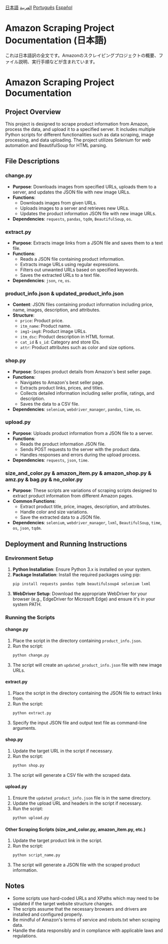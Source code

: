 [日本語](README-jp.md)
[العربية](README-ar.md)
[Português](README-pt.md)
[Español](README-es.md)

# Amazon Scraping Project Documentation (日本語)

これは日本語訳の全文です。Amazonのスクレイピングプロジェクトの概要、ファイル説明、実行手順などが含まれています。

# Amazon Scraping Project Documentation


## Project Overview

This project is designed to scrape product information from Amazon, process the data, and upload it to a specified server. It includes multiple Python scripts for different functionalities such as data scraping, image processing, and data uploading. The project utilizes Selenium for web automation and BeautifulSoup for HTML parsing.

## File Descriptions

### change.py

- **Purpose**: Downloads images from specified URLs, uploads them to a server, and updates the JSON file with new image URLs.
- **Functions**:
  - Downloads images from given URLs.
  - Uploads images to a server and retrieves new URLs.
  - Updates the product information JSON file with new image URLs.
- **Dependencies**: `requests`, `pandas`, `tqdm`, `BeautifulSoup`, `os`.

### extract.py

- **Purpose**: Extracts image links from a JSON file and saves them to a text file.
- **Functions**:
  - Reads a JSON file containing product information.
  - Extracts image URLs using regular expressions.
  - Filters out unwanted URLs based on specified keywords.
  - Saves the extracted URLs to a text file.
- **Dependencies**: `json`, `re`, `os`.

### product_info.json & updated_product_info.json

- **Content**: JSON files containing product information including price, name, images, description, and attributes.
- **Structure**:
  - `price`: Product price.
  - `itm_name`: Product name.
  - `img1`-`img8`: Product image URLs.
  - `itm_dsc`: Product description in HTML format.
  - `cat_id` & `s_id`: Category and store IDs.
  - `attr`: Product attributes such as color and size options.

### shop.py

- **Purpose**: Scrapes product details from Amazon's best seller page.
- **Functions**:
  - Navigates to Amazon's best seller page.
  - Extracts product links, prices, and titles.
  - Collects detailed information including seller profile, ratings, and description.
  - Saves the data to a CSV file.
- **Dependencies**: `selenium`, `webdriver_manager`, `pandas`, `time`, `os`.

### upload.py

- **Purpose**: Uploads product information from a JSON file to a server.
- **Functions**:
  - Reads the product information JSON file.
  - Sends POST requests to the server with the product data.
  - Handles responses and errors during the upload process.
- **Dependencies**: `requests`, `json`, `time`.

### size_and_color.py & amazon_item.py & amazon_shop.py & amz.py & bag.py & no_color.py

- **Purpose**: These scripts are variations of scraping scripts designed to extract product information from different Amazon pages.
- **Common Functions**:
  - Extract product title, price, images, description, and attributes.
  - Handle color and size variations.
  - Save the extracted data to a JSON file.
- **Dependencies**: `selenium`, `webdriver_manager`, `lxml`, `BeautifulSoup`, `time`, `os`, `json`, `tqdm`.

## Deployment and Running Instructions

### Environment Setup

1. **Python Installation**: Ensure Python 3.x is installed on your system.
2. **Package Installation**: Install the required packages using pip:
   ```bash
   pip install requests pandas tqdm beautifulsoup4 selenium lxml
   ```
3. **WebDriver Setup**: Download the appropriate WebDriver for your browser (e.g., EdgeDriver for Microsoft Edge) and ensure it's in your system PATH.

### Running the Scripts

#### change.py

1. Place the script in the directory containing `product_info.json`.
2. Run the script:
   ```bash
   python change.py
   ```
3. The script will create an `updated_product_info.json` file with new image URLs.

#### extract.py

1. Place the script in the directory containing the JSON file to extract links from.
2. Run the script:
   ```bash
   python extract.py
   ```
3. Specify the input JSON file and output text file as command-line arguments.

#### shop.py

1. Update the target URL in the script if necessary.
2. Run the script:
   ```bash
   python shop.py
   ```
3. The script will generate a CSV file with the scraped data.

#### upload.py

1. Ensure the `updated_product_info.json` file is in the same directory.
2. Update the upload URL and headers in the script if necessary.
3. Run the script:
   ```bash
   python upload.py
   ```

#### Other Scraping Scripts (size_and_color.py, amazon_item.py, etc.)

1. Update the target product link in the script.
2. Run the script:
   ```bash
   python script_name.py
   ```
3. The script will generate a JSON file with the scraped product information.

## Notes

- Some scripts use hard-coded URLs and XPaths which may need to be updated if the target website structure changes.
- The scripts assume that the necessary browsers and drivers are installed and configured properly.
- Be mindful of Amazon's terms of service and robots.txt when scraping data.
- Handle the data responsibly and in compliance with applicable laws and regulations.
